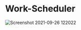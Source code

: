 # Work-Scheduler
![Screenshot 2021-09-26 122022](https://user-images.githubusercontent.com/88795800/134815827-3cf01eee-765c-44ec-9bee-9b69d2a18f45.png)
